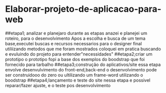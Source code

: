 # Elaborar-projeto-de-aplicacao-para-web
##etapa1; analizar e planejaro
durante as etapas anazei e planejei um roteiro, para o desenvolvimento
Apos a escolha e busca de um tema base,executei buscas e recursos necessarios para o designer final
utiliizando metodos que me foram mostrados coloquei em pratica buscando e evuluindo do projeto para entender"necessidades"
##etapa2;criar um prototipo
o prototipo fopi a base dos exemplos do boodstrap que foi fornecido para tarbalho
##etapa3;construção do aplicativos/site
essa etapa envolve desenvulvimento do front-end,back-end o desenvolvimento pode ser construidooo
do zero ou ultilizando um frame-word utilizando o boodstrap
##etapa4;lançamento e teste do site
nessa etapa e possivel reparar/fazer ajuste, e o teste pos desenvolvimento
